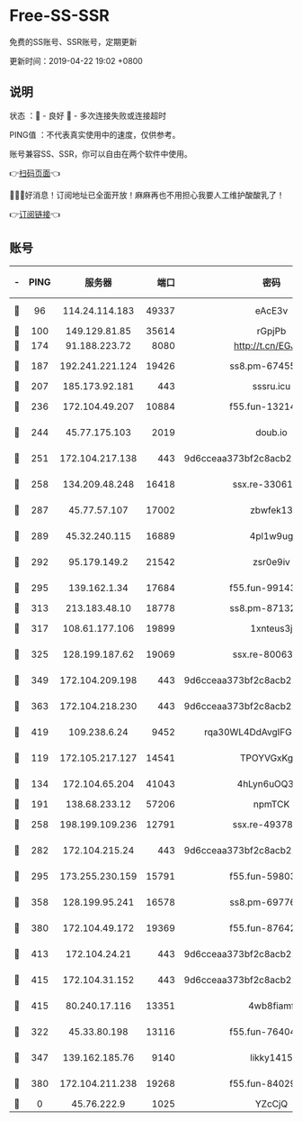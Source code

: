 # Free-SS-SSR

免费的SS账号、SSR账号，定期更新

更新时间：2019-04-22 19:02 +0800

## 说明

状态     ：🙂 - 良好 🙁 - 多次连接失败或连接超时

PING值   ：不代表真实使用中的速度，仅供参考。

账号兼容SS、SSR，你可以自由在两个软件中使用。

👉[扫码页面](https://liesauer.github.io/Free-SS-SSR/)👈

🎉🎉🎉好消息！订阅地址已全面开放！麻麻再也不用担心我要人工维护酸酸乳了！

👉[订阅链接](https://www.liesauer.net/yogurt/subscribe?ACCESS_TOKEN=DAYxR3mMaZAsaqUb)👈

## 账号

|-|PING|服务器|端口|密码|加密方式|区域|
|:----:|:----:|:-----:|-----:|:----:|:----:|:----:|
|🙂|96|114.24.114.183|49337|eAcE3v|chacha20-ietf|TW|
|🙂|100|149.129.81.85|35614|rGpjPb|rc4-md5|CN|
|🙂|174|91.188.223.72|8080|http://t.cn/EGJIyrl|rc4-md5|RU|
|🙂|187|192.241.221.124|19426|ss8.pm-67455656|aes-256-cfb|US|
|🙂|207|185.173.92.181|443|sssru.icu|rc4-md5|RU|
|🙂|236|172.104.49.207|10884|f55.fun-13214951|aes-256-cfb|SG|
|🙂|244|45.77.175.103|2019|doub.io|aes-128-ctr|SG|
|🙂|251|172.104.217.138|443|9d6cceaa373bf2c8acb22e60b6a58be6|aes-256-cfb|US|
|🙂|258|134.209.48.248|16418|ssx.re-33061012|aes-256-cfb|US|
|🙂|287|45.77.57.107|17002|zbwfek13|aes-256-cfb|GB|
|🙂|289|45.32.240.115|16889|4pl1w9ug|aes-256-cfb|AU|
|🙂|292|95.179.149.2|21542|zsr0e9iv|aes-256-cfb|NL|
|🙂|295|139.162.1.34|17684|f55.fun-99143275|aes-256-cfb|SG|
|🙂|313|213.183.48.10|18778|ss8.pm-87132354|rc4-md5|RU|
|🙂|317|108.61.177.106|19899|1xnteus3j|aes-256-cfb|FR|
|🙂|325|128.199.187.62|19069|ssx.re-80063922|aes-256-cfb|SG|
|🙂|349|172.104.209.198|443|9d6cceaa373bf2c8acb22e60b6a58be6|aes-256-cfb|US|
|🙂|363|172.104.218.230|443|9d6cceaa373bf2c8acb22e60b6a58be6|aes-256-cfb|US|
|🙂|419|109.238.6.24|9452|rqa30WL4DdAvgIFG6Fs3znzTa|aes-256-cfb|FR|
|🙂|119|172.105.217.127|14541|TPOYVGxKglpi|aes-256-cfb|JP|
|🙂|134|172.104.65.204|41043|4hLyn6uOQ3hU|aes-256-cfb|JP|
|🙂|191|138.68.233.12|57206|npmTCK|rc4-md5|US|
|🙂|258|198.199.109.236|12791|ssx.re-49378224|aes-256-cfb|US|
|🙂|282|172.104.215.24|443|9d6cceaa373bf2c8acb22e60b6a58be6|aes-256-cfb|US|
|🙂|295|173.255.230.159|15791|f55.fun-59803167|aes-256-cfb|US|
|🙂|358|128.199.95.241|16578|ss8.pm-69776510|aes-256-cfb|SG|
|🙂|380|172.104.49.172|19369|f55.fun-87642151|aes-256-cfb|SG|
|🙂|413|172.104.24.21|443|9d6cceaa373bf2c8acb22e60b6a58be6|aes-256-cfb|US|
|🙂|415|172.104.31.152|443|9d6cceaa373bf2c8acb22e60b6a58be6|aes-256-cfb|US|
|🙂|415|80.240.17.116|13351|4wb8fiamf|aes-256-cfb|DE|
|🙁|322|45.33.80.198|13116|f55.fun-76404127|aes-256-cfb|US|
|🙁|347|139.162.185.76|9140|likky1415|aes-256-cfb|DE|
|🙁|380|172.104.211.238|19268|f55.fun-84029225|aes-256-cfb|US|
|🙁|0|45.76.222.9|1025|YZcCjQ|rc4-md5|JP|
